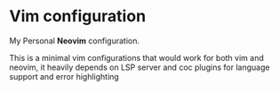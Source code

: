 # Vim configuration
My Personal **Neovim** configuration.

This is a minimal vim configurations that would work for both vim and neovim, it heavily depends on LSP server and coc plugins for language support and error highlighting
